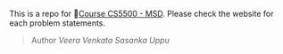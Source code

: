 This is a repo for :blue_book:[Course CS5500 - MSD](https://course.ccs.neu.edu/cs5500). Please check the website for each problem statements.


> Author *Veera Venkata Sasanka Uppu*
